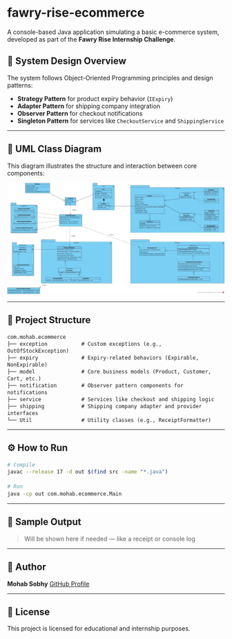 # fawry-rise-ecommerce

A console-based Java application simulating a basic e-commerce system, developed as part of the **Fawry Rise Internship Challenge**.

## 🧠 System Design Overview

The system follows Object-Oriented Programming principles and design patterns:

* **Strategy Pattern** for product expiry behavior (`IExpiry`)
* **Adapter Pattern** for shipping company integration
* **Observer Pattern** for checkout notifications
* **Singleton Pattern** for services like `CheckoutService` and `ShippingService`

---

## 🧩 UML Class Diagram

This diagram illustrates the structure and interaction between core components:

![UML Class Diagram](https://github.com/Mohab-Sobhy/fawry-rise-ecommerce/blob/main/UMLDaigram/ClassDiagram.jpg)

---

## 📁 Project Structure

```
com.mohab.ecommerce
├── exception           # Custom exceptions (e.g., OutOfStockException)
├── expiry              # Expiry-related behaviors (Expirable, NonExpirable)
├── model               # Core business models (Product, Customer, Cart, etc.)
├── notification        # Observer pattern components for notifications
├── service             # Services like checkout and shipping logic
├── shipping            # Shipping company adapter and provider interfaces
└── Util                # Utility classes (e.g., ReceiptFormatter)
```

---

## ⚙️ How to Run

```bash
# Compile
javac --release 17 -d out $(find src -name "*.java")

# Run
java -cp out com.mohab.ecommerce.Main
```

---

## 🧾 Sample Output

> Will be shown here if needed — like a receipt or console log

---

## 👤 Author

**Mohab Sobhy**
[GitHub Profile](https://github.com/Mohab-Sobhy)

---

## 📜 License

This project is licensed for educational and internship purposes.
